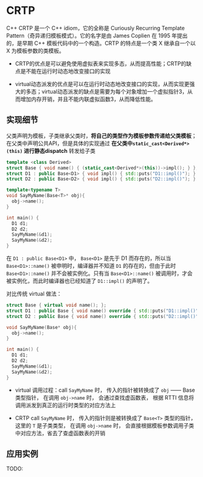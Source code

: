 # CRTP

C++ CRTP 是一个 C++ idiom，它的全称是 Curiously Recurring Template Pattern（奇异递归模板模式）。它的名字是由 James Coplien 在 1995 年提出的，是早期 C++ 模板代码中的一个构造。CRTP 的特点是一个类 X 继承自一个以 X 为模板参数的类模板。

- CRTP的优点是可以避免使用虚拟表来实现多态，从而提高性能；CRTP的缺点是不能在运行时动态地改变接口的实现

- virtual动态派发的优点是可以在运行时动态地改变接口的实现，从而实现更强大的多态；virtual动态派发的缺点是需要为每个对象增加一个虚拟指针3，从而增加内存开销，并且不能内联虚拟函数3，从而降低性能。

## 实现细节

父类声明为模板，子类继承父类时，**将自己的类型作为模板参数传递给父类模板**；在父类中声明公共API，但是具体的实现通过 **在父类中`static_cast<Derived*>(this)` 进行静态dispatch** 转发给子类

```c++
template <class Derived>
struct Base { void name() { (static_cast<Derived*>(this))->impl(); } };
struct D1 : public Base<D1> { void impl() { std::puts("D1::impl()"); } };
struct D2 : public Base<D2> { void impl() { std::puts("D2::impl()"); } };

template<typename T>
void SayMyName(Base<T>* obj){
  obj->name();
}

int main() {
  D1 d1;
  D2 d2;
  SayMyName(&d1);
  SayMyName(&d2);
}
```

在 `D1 : public Base<D1>` 中， `Base<D1>` 是先于 D1 而存在的，所以当 `Base<D1>::name()` 被申明时，编译器并不知道 `D1` 的存在的，但由于此时 `Base<D1>::name()` 并不会被实例化。只有当 `Base<D1>::name()` 被调用时，才会被实例化，而此时编译器也已经知道了 `D1::impl()` 的声明了。


对比传统 virtual 做法：

```c++
struct Base { virtual void name(); };
struct D1 : public Base { void name() override { std::puts("D1::impl()"); } };
struct D2 : public Base { void name() override { std::puts("D2::impl()"); } };

void SayMyName(Base* obj){
  obj->name();
}

int main() {
  D1 d1;
  D2 d2;
  SayMyName(&d1);
  SayMyName(&d2);
}
```

- virtual 调用过程：call `SayMyName` 时， 传入的指针被转换成了 `obj` —— Base类型指针， 在调用 `obj->name` 时， 会通过查找虚函数表， 根据 RTTI 信息将调用派发到真正的运行时类型的对应方法上
 
- CRTP call `SayMyName` 时， 传入的指针则是被转换成了 `Base<T>` 类型的指针， 这里的 `T` 是子类类型， 在调用 `obj->name` 时， 会直接根据模板参数调用子类中对应方法，省去了查虚函数表的开销

## 应用实例

TODO:
